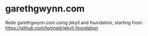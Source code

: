 garethgwynn.com
=================

Redo garethgwynn.com using jekyll and foundation, starting from:
https://github.com/tomnatt/jekyll-foundation
